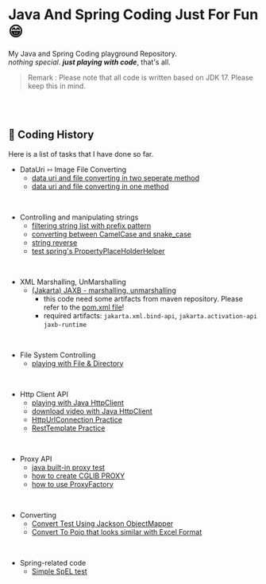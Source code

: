 # Java And Spring Coding Just For Fun 😁

My Java and Spring Coding playground Repository.<br>
_nothing special_. **_just playing with code_**, that's all.

>Remark : Please note that all code is written based on JDK 17. Please keep this in mind.

<br><br>

## 🧭 Coding History

Here is a list of tasks that I have done so far.

- DataUri ⇿ Image File Converting
  - [data uri and file converting in two seperate method](src/test/java/coding/toast/bread/data_uri/DataUriTest.java)
  - [data uri and file converting in one method](src/test/java/coding/toast/bread/data_uri/DataUriAndFileConvertingTest.java)

<br>

- Controlling and manipulating strings
  - [filtering string list with prefix pattern](src/test/java/coding/toast/bread/string_control/FilteringStringListTest.java)
  - [converting between CamelCase and snake_case](src/test/java/coding/toast/bread/string_control/CamelCaseSnakeCaseExchangeTest.java)
  - [string reverse](src/test/java/coding/toast/bread/string_control/ReversingStringOrderTest.java)
  - [test spring's PropertyPlaceHolderHelper](src/test/java/coding/toast/bread/string_control/PropertyPlaceholderHelperTest.java)

<br>

- XML Marshalling, UnMarshalling
  - [(Jakarta) JAXB - marshalling, unmarshalling](src/test/java/coding/toast/bread/xml_pojo_convert/XmlPojoConvertTest.java)
    - this code need some artifacts from maven repository. Please refer to the [pom.xml file](https://github.com/CodingToastBread/java-playground/blob/main/pom.xml)!
    - required artifacts: `jakarta.xml.bind-api`,  `jakarta.activation-api` `jaxb-runtime`

<br>

- File System Controlling
  - [playing with File & Directory](src/test/java/coding/toast/bread/playing_with_file/JavaFilesApiTest.java)

<br>

- Http Client API
  - [playing with Java HttpClient](src/test/java/coding/toast/bread/http_client_api/JavaHttpClientTests.java)
  - [download video with Java HttpClient](src/test/java/coding/toast/bread/http_client_api/JavaHttpClientDownLoadFileTests.java)
  - [HttpUrlConnection Practice](src/test/java/coding/toast/bread/http_client_api/JavaHttpUrlConnectionTests.java)
  - [RestTemplate Practice](src/test/java/coding/toast/bread/http_client_api/RestTemplateTests.java)

<br>

- Proxy API
  - [java built-in proxy test](src/test/java/coding/toast/bread/proxy/JdkProxyTests.java) 
  - [how to create CGLIB PROXY](src/test/java/coding/toast/bread/proxy/CglibProxyTests.java)
  - [how to use ProxyFactory](src/test/java/coding/toast/bread/proxy/ProxyFactoryTests.java)

<br>

- Converting
  - [Convert Test Using Jackson ObjectMapper](src/test/java/coding/toast/bread/converting/JacksonConvertTests.java)
  - [Convert To Pojo that looks similar with Excel Format](src/test/java/coding/toast/bread/converting/JacksonConvertTests.java)

<br>

- Spring-related code 
  - [Simple SpEL test](src/test/java/coding/toast/bread/spring/spel/SpringExpressionLangTests.java) 

<br>

